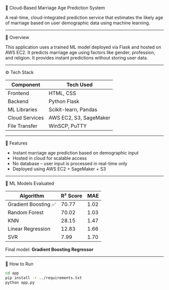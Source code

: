 💍 Cloud-Based Marriage Age Prediction System

A real-time, cloud-integrated prediction service that estimates the likely age of marriage based on user demographic data using machine learning.

---

 🧠 Overview

This application uses a trained ML model deployed via Flask and hosted on AWS EC2. It predicts marriage age using factors like gender, profession, and religion. It provides instant predictions without storing user data.

---

 ⚙️ Tech Stack

| Component         | Tech Used                       |
|------------------|---------------------------------|
| Frontend         | HTML, CSS                       |
| Backend          | Python Flask                    |
| ML Libraries     | Scikit-learn, Pandas             |
| Cloud Services   | AWS EC2, S3, SageMaker           |
| File Transfer    | WinSCP, PuTTY                   |

---

 🧩 Features

- Instant marriage age prediction based on demographic input
- Hosted in cloud for scalable access
- No database – user input is processed in real-time only
- Deployed using AWS EC2 + SageMaker + S3

---

 🧪 ML Models Evaluated

| Algorithm             | R² Score   | MAE        |
|-----------------------|------------|------------|
| Gradient Boosting ✅  | 70.77      | 1.02       |
| Random Forest         | 70.02      | 1.03       |
| KNN                   | 28.15      | 1.47       |
| Linear Regression     | 12.83      | 1.66       |
| SVR                   |  7.99      | 1.70       |

Final model: **Gradient Boosting Regressor**

---

 🚀 How to Run

```bash
cd app
pip install -r ../requirements.txt
python app.py
